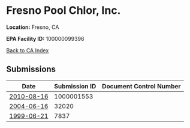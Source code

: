 # Fresno Pool Chlor, Inc.

**Location:** Fresno, CA

**EPA Facility ID:** 100000099396

[Back to CA Index](../../index.md)

## Submissions

| Date | Submission ID | Document Control Number |
|------|--------------|-------------------------|
| [2010-08-16](submissions/1000001553.md) | 1000001553 |  |
| [2004-06-16](submissions/32020.md) | 32020 |  |
| [1999-06-21](submissions/7837.md) | 7837 |  |

